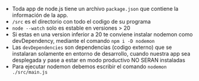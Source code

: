 - Toda app de node.js tiene un archivo `package.json` que contiene la información de la app.
- `/src` es el directorio con todo el codigo de su programa
- `node --watch` solo es estable en versiones > 20
- Si estas en una version inferior a 20 te conviene instalar nodemon como devDependency, mediante el comando `npm i -D nodemon`
- Las `devDependencies` son dependencias (codigo externo) que se instalaran solamente en entorno de desarrollo, cuando nuestra app sea desplegada y pase a estar en modo productivo NO SERAN instaladas
- Para ejecutar nodemon debemos escribir el comando `nodemon ./src/main.js`